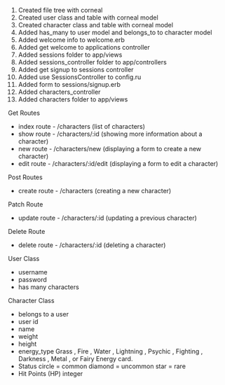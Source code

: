 
1.  Created file tree with corneal
2.  Created user class and table with corneal model
3.  Created character class and table with corneal model
4.  Added has_many to user model and belongs_to to character model
5.  Added welcome info to welcome.erb
6.  Added get welcome to applications controller
8.  Added sessions folder to app/views
9.  Added sessions_controller folder to app/controllers
10. Added get signup to sessions controller
11. Added use SessionsController to config.ru
12. Added form to sessions/signup.erb
13. Added characters_controller
14. Added characters folder to app/views



Get Routes

- index route - /characters (list of characters)
- show route - /characters/:id (showing more information about a character)
- new route - /characters/new (displaying a form to create a new character)
- edit route - /characters/:id/edit (displaying a form to edit a character)


Post Routes

- create route - /characters (creating a new character)

Patch Route

- update route - /characters/:id (updating a previous character)

Delete Route

- delete route - /characters/:id (deleting a character)


User Class
- username
- password
- has many characters

Character Class
- belongs to a user
- user id
- name
- weight
- height
- energy_type
  Grass , Fire , Water , Lightning , Psychic , Fighting , Darkness , Metal , or Fairy  Energy card.
- Status
  circle = common
  diamond = uncommon
  star = rare
- Hit Points (HP)
  integer
